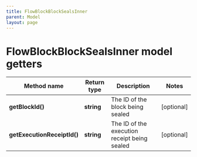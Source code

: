 ```yaml
---
title: FlowBlockBlockSealsInner
parent: Model
layout: page
---
```


# FlowBlockBlockSealsInner model getters

Method name | Return type | Description | Notes
------------ | ------------- | ------------- | -------------
**getBlockId()** | **string** | The ID of the block being sealed | [optional]
**getExecutionReceiptId()** | **string** | The ID of the execution receipt being sealed | [optional]

